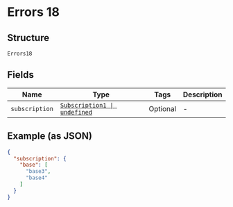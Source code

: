
# Errors 18

## Structure

`Errors18`

## Fields

| Name | Type | Tags | Description |
|  --- | --- | --- | --- |
| `subscription` | [`Subscription1 \| undefined`](../../doc/models/subscription-1.md) | Optional | - |

## Example (as JSON)

```json
{
  "subscription": {
    "base": [
      "base3",
      "base4"
    ]
  }
}
```

